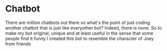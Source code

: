# Chatbot


There are million chatbots out there so what's the point of just coding another chatbot that is just like everyother bot? Indeed, there is none. So to make my bot original, unique and at least useful in the sense that some people find it funny I created this bot to resemble the character of Joey from friends
